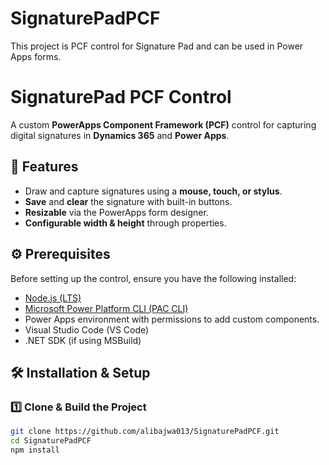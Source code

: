 # SignaturePadPCF
This project  is PCF control for Signature Pad and can be used in Power Apps forms.

# SignaturePad PCF Control

A custom **PowerApps Component Framework (PCF)** control for capturing digital signatures in **Dynamics 365** and **Power Apps**.

## 🚀 Features
- Draw and capture signatures using a **mouse, touch, or stylus**.
- **Save** and **clear** the signature with built-in buttons.
- **Resizable** via the PowerApps form designer.
- **Configurable width & height** through properties.

## ⚙ Prerequisites
Before setting up the control, ensure you have the following installed:
- [Node.js (LTS)](https://nodejs.org/)
- [Microsoft Power Platform CLI (PAC CLI)](https://learn.microsoft.com/en-us/power-platform/developer/cli/introduction)
- Power Apps environment with permissions to add custom components.
- Visual Studio Code (VS Code)
- .NET SDK (if using MSBuild)

## 🛠 Installation & Setup

### 1️⃣ Clone & Build the Project
```sh
git clone https://github.com/alibajwa013/SignaturePadPCF.git
cd SignaturePadPCF
npm install
